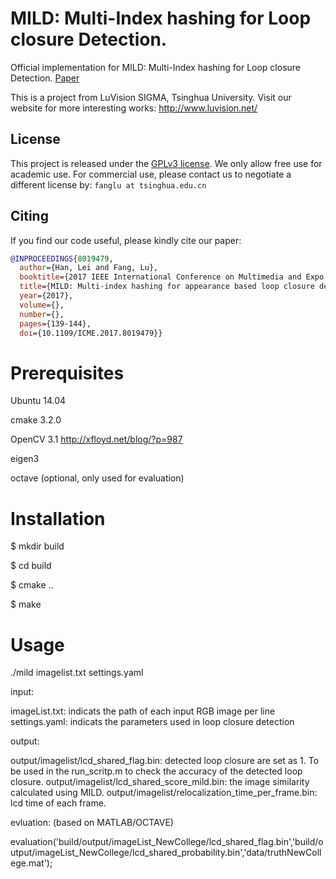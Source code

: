 # MILD: Multi-Index hashing for Loop closure Detection.
Official implementation for MILD: Multi-Index hashing for Loop closure Detection. [Paper](https://arxiv.org/abs/1702.08780)

This is a project from LuVision SIGMA, Tsinghua University. Visit our website for more interesting works: http://www.luvision.net/

## License
This project is released under the [GPLv3 license](LICENSE). We only allow free use for academic use. For commercial use, please contact us to negotiate a different license by: `fanglu at tsinghua.edu.cn`

## Citing
If you find our code useful, please kindly cite our paper:

```bibtex
@INPROCEEDINGS{8019479,
  author={Han, Lei and Fang, Lu},
  booktitle={2017 IEEE International Conference on Multimedia and Expo (ICME)}, 
  title={MILD: Multi-index hashing for appearance based loop closure detection}, 
  year={2017},
  volume={},
  number={},
  pages={139-144},
  doi={10.1109/ICME.2017.8019479}}
```

# Prerequisites  ################################################################

Ubuntu 14.04

cmake 3.2.0

OpenCV 3.1 http://xfloyd.net/blog/?p=987

eigen3

octave (optional, only used for evaluation)

# Installation ################################################################
$ mkdir build

$ cd build

$ cmake ..

$ make 



# Usage ##############################################################


./mild imagelist.txt settings.yaml

input:

imageList.txt: indicats the path of each input RGB image per line
settings.yaml: indicats the parameters used in loop closure detection

output:

output/imagelist/lcd_shared_flag.bin: detected loop closure are set as 1. To be used in the run_scritp.m to check the accuracy of the detected loop closure.
output/imagelist/lcd_shared_score_mild.bin: the image similarity calculated using MILD.
output/imagelist/relocalization_time_per_frame.bin: lcd time of each frame.

evluation: (based on MATLAB/OCTAVE)

evaluation('build/output/imageList_NewCollege/lcd_shared_flag.bin','build/output/imageList_NewCollege/lcd_shared_probability.bin','data/truthNewCollege.mat');
